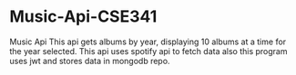 # Music-Api-CSE341
Music Api
This api gets albums by year, displaying 10 albums at a time for the year selected. This api uses spotify api to fetch data also
this program uses jwt and stores data in mongodb repo.


